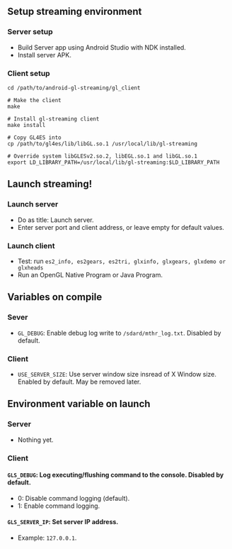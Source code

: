 ## Setup streaming environment
### Server setup
- Build Server app using Android Studio with NDK installed.
- Install server APK. 

### Client setup
```
cd /path/to/android-gl-streaming/gl_client

# Make the client
make

# Install gl-streaming client
make install

# Copy GL4ES into
cp /path/to/gl4es/lib/libGL.so.1 /usr/local/lib/gl-streaming

# Override system libGLESv2.so.2, libEGL.so.1 and libGL.so.1
export LD_LIBRARY_PATH=/usr/local/lib/gl-streaming:$LD_LIBRARY_PATH
```

## Launch streaming!
### Launch server
- Do as title: Launch server.
- Enter server port and client address, or leave empty for default values.

### Launch client
- Test: run `es2_info, es2gears, es2tri, glxinfo, glxgears, glxdemo or glxheads`
- Run an OpenGL Native Program or Java Program.

## Variables on compile
### Sever
- `GL_DEBUG`: Enable debug log write to `/sdard/mthr_log.txt`. Disabled by default.

### Client
- `USE_SERVER_SIZE`: Use server window size insread of X Window size. Enabled by default. May be removed later.

## Environment variable on launch
### Server
- Nothing yet.

### Client
#### `GLS_DEBUG`: Log executing/flushing command to the console. Disabled by default.
- 0: Disable command logging (default).
- 1: Enable command logging.

#### `GLS_SERVER_IP`: Set server IP address.
- Example: `127.0.0.1`.
